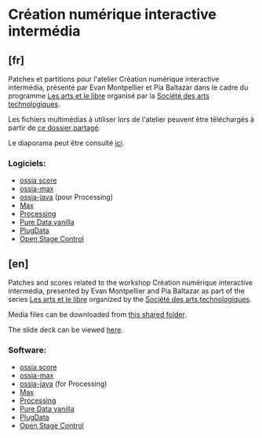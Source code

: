 # Création numérique interactive intermédia

## [fr]

Patches et partitions pour l'atelier Création numérique interactive intermédia, présenté par Evan Montpellier et Pía Baltazar dans le cadre du programme [Les arts et le libre](https://sat.qc.ca/fr/formations/les-arts-et-le-libre) organisé par la [Société des arts technologiques](https://sat.qc.ca/).

Les fichiers multimédias à utiliser lors de l'atelier peuvent être téléchargés à partir de [ce dossier partagé](https://drive.google.com/drive/u/0/folders/1kFoqUTAzDQSw3_g7n7aWVWh4Nc6XON0O).

Le diaporama peut être consulté [ici](https://docs.google.com/presentation/d/19SYyyE_WXwb8H6iUe_7x_cpMHliYXCCFzXLtYv3-Crk/edit#slide=id.g292bb4d321e_0_0).

### Logiciels:
- [ossia score](https://github.com/ossia/score/releases)
- [ossia-max](https://github.com/ossia/libossia/releases/tag/v2.0.0-rc2)
- [ossia-java](https://github.com/ossia/libossia/releases/tag/latest-ci-build) (pour Processing)
- [Max](https://cycling74.com/downloads)
- [Processing](https://processing.org/download)
- [Pure Data vanilla](https://puredata.info/downloads/pure-data)
- [PlugData](https://plugdata.org/download.html)
- [Open Stage Control](https://openstagecontrol.ammd.net/)

## [en]

Patches and scores related to the workshop Création numérique interactive intermédia, presented by Evan Montpellier and Pía Baltazar as part of the series [Les arts et le libre](https://sat.qc.ca/fr/formations/les-arts-et-le-libre) organized by the [Société des arts technologiques](https://sat.qc.ca/).

Media files can be downloaded from [this shared folder](https://drive.google.com/drive/u/0/folders/1kFoqUTAzDQSw3_g7n7aWVWh4Nc6XON0O).

The slide deck can be viewed [here](https://docs.google.com/presentation/d/19SYyyE_WXwb8H6iUe_7x_cpMHliYXCCFzXLtYv3-Crk/edit#slide=id.g292bb4d321e_0_0).

### Software:
- [ossia score](https://github.com/ossia/score/releases)
- [ossia-max](https://github.com/ossia/libossia/releases/tag/v2.0.0-rc2)
- [ossia-java](https://github.com/ossia/libossia/releases/tag/latest-ci-build) (for Processing)
- [Max](https://cycling74.com/downloads)
- [Processing](https://processing.org/download)
- [Pure Data vanilla](https://puredata.info/downloads/pure-data)
- [PlugData](https://plugdata.org/download.html)
- [Open Stage Control](https://openstagecontrol.ammd.net/)
